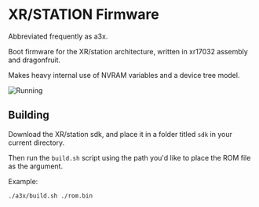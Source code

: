 # XR/STATION Firmware

Abbreviated frequently as a3x.

Boot firmware for the XR/station architecture, written in xr17032 assembly and dragonfruit.

Makes heavy internal use of NVRAM variables and a device tree model.

![Running](https://i.imgur.com/TTYU8WT.png)

## Building

Download the XR/station sdk, and place it in a folder titled `sdk` in your current directory.

Then run the `build.sh` script using the path you'd like to place the ROM file as the argument.

Example:

`./a3x/build.sh ./rom.bin`
